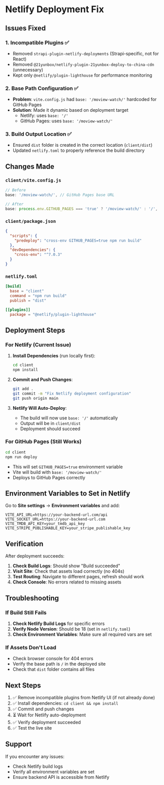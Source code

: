 # Netlify Deployment Fix

## Issues Fixed

### 1. **Incompatible Plugins** ✅
- Removed `strapi-plugin-netlify-deployments` (Strapi-specific, not for React)
- Removed `@21yunbox/netlify-plugin-21yunbox-deploy-to-china-cdn` (unnecessary)
- Kept only `@netlify/plugin-lighthouse` for performance monitoring

### 2. **Base Path Configuration** ✅
- **Problem**: `vite.config.js` had `base: '/moview-watch/'` hardcoded for GitHub Pages
- **Solution**: Made it dynamic based on deployment target
  - Netlify: uses `base: '/'`
  - GitHub Pages: uses `base: '/moview-watch/'`

### 3. **Build Output Location** ✅
- Ensured `dist` folder is created in the correct location (`client/dist`)
- Updated `netlify.toml` to properly reference the build directory

## Changes Made

### `client/vite.config.js`
```javascript
// Before
base: '/moview-watch/', // GitHub Pages base URL

// After
base: process.env.GITHUB_PAGES === 'true' ? '/moview-watch/' : '/',
```

### `client/package.json`
```json
{
  "scripts": {
    "predeploy": "cross-env GITHUB_PAGES=true npm run build"
  },
  "devDependencies": {
    "cross-env": "^7.0.3"
  }
}
```

### `netlify.toml`
```toml
[build]
  base = "client"
  command = "npm run build"
  publish = "dist"

[[plugins]]
  package = "@netlify/plugin-lighthouse"
```

## Deployment Steps

### For Netlify (Current Issue)

1. **Install Dependencies** (run locally first):
   ```bash
   cd client
   npm install
   ```

2. **Commit and Push Changes**:
   ```bash
   git add .
   git commit -m "Fix Netlify deployment configuration"
   git push origin main
   ```

3. **Netlify Will Auto-Deploy**:
   - The build will now use `base: '/'` automatically
   - Output will be in `client/dist`
   - Deployment should succeed

### For GitHub Pages (Still Works)

```bash
cd client
npm run deploy
```
- This will set `GITHUB_PAGES=true` environment variable
- Vite will build with `base: '/moview-watch/'`
- Deploys to GitHub Pages correctly

## Environment Variables to Set in Netlify

Go to **Site settings** → **Environment variables** and add:

```
VITE_API_URL=https://your-backend-url.com/api
VITE_SOCKET_URL=https://your-backend-url.com
VITE_TMDB_API_KEY=your_tmdb_api_key
VITE_STRIPE_PUBLISHABLE_KEY=your_stripe_publishable_key
```

## Verification

After deployment succeeds:

1. **Check Build Logs**: Should show "Build succeeded"
2. **Visit Site**: Check that assets load correctly (no 404s)
3. **Test Routing**: Navigate to different pages, refresh should work
4. **Check Console**: No errors related to missing assets

## Troubleshooting

### If Build Still Fails

1. **Check Netlify Build Logs** for specific errors
2. **Verify Node Version**: Should be 18 (set in `netlify.toml`)
3. **Check Environment Variables**: Make sure all required vars are set

### If Assets Don't Load

- Check browser console for 404 errors
- Verify the base path is `/` in the deployed site
- Check that `dist` folder contains all files

## Next Steps

1. ✅ Remove incompatible plugins from Netlify UI (if not already done)
2. ✅ Install dependencies: `cd client && npm install`
3. ✅ Commit and push changes
4. ⏳ Wait for Netlify auto-deployment
5. ✅ Verify deployment succeeded
6. ✅ Test the live site

## Support

If you encounter any issues:
- Check Netlify build logs
- Verify all environment variables are set
- Ensure backend API is accessible from Netlify
